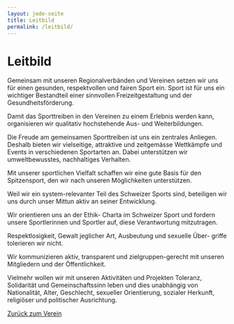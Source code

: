 ```yaml
---
layout: jede-seite
title: Leitbild
permalink: /leitbild/
---
```


# Leitbild

Gemeinsam mit unseren Regionalverbänden und Vereinen setzen wir uns für einen gesunden, respektvollen und fairen Sport ein. Sport ist für uns ein wichtiger Bestandteil einer sinnvollen Freizeitgestaltung und der Gesundheitsförderung.

Damit das Sporttreiben in den Vereinen zu einem Erlebnis werden kann, organisieren wir qualitativ hochstehende Aus- und Weiterbildungen.

Die Freude am gemeinsamen Sporttreiben ist uns ein zentrales Anliegen. Deshalb bieten wir vielseitige, attraktive und zeitgemässe Wettkämpfe und Events in verschiedenen Sportarten an. Dabei unterstützen wir umweltbewusstes, nachhaltiges Verhalten.

Mit unserer sportlichen Vielfalt schaffen wir eine gute Basis für den Spitzensport, den wir nach unseren Möglichkeiten unterstützen.

Weil wir ein system-relevanter Teil des Schweizer Sports sind, beteiligen wir uns durch unser Mittun aktiv an seiner Entwicklung.

Wir orientieren uns an der Ethik- Charta im Schweizer Sport und fordern unsere Sportlerinnen und Sportler auf, diese Verantwortung mitzutragen.

Respektlosigkeit, Gewalt jeglicher Art, Ausbeutung und sexuelle Über- griffe tolerieren wir nicht.

Wir kommunizieren aktiv, transparent und zielgruppen-gerecht mit unseren Mitgliedern und der Öffentlichkeit.

Vielmehr wollen wir mit unseren Aktivitäten und Projekten Toleranz, Solidarität und Gemeinschaftssinn leben und dies unabhängig von Nationalität, Alter, Geschlecht, sexueller Orientierung, sozialer Herkunft, religiöser und politischer Ausrichtung.

<a href="{{ '/verein' | relative_url }}">Zurück zum Verein</a>